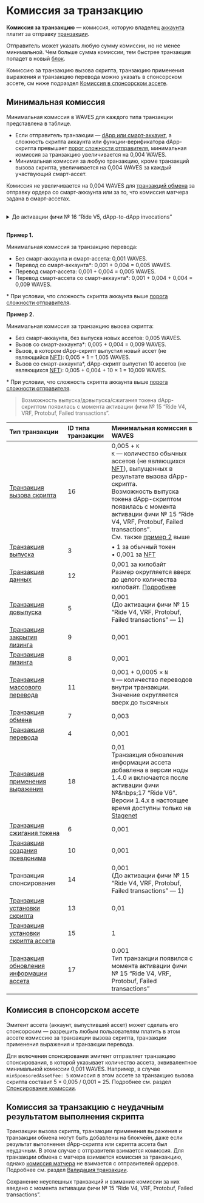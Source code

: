 # Комиссия за транзакцию

**Комиссия за транзакцию** — комиссия, которую владелец [аккаунта](/ru/blockchain/account/) платит за отправку [транзакции](/ru/blockchain/transaction/).

Отправитель может указать любую сумму комиссии, но не менее минимальной. Чем больше сумма комиссии, тем быстрее транзакция попадет в новый [блок](/ru/blockchain/block/).

Комиссию за транзакцию вызова скрипта, транзакцию применения выражения и транзакцию перевода можно указать в спонсорском ассете, см ниже подраздел [Комиссия в спонсорском ассете](#комиссия-в-спонсорском-ассете).

## Минимальная комиссия

Минимальная комиссия в WAVES для каждого типа транзакции представлена в таблице.

* Если отправитель транзакции — [dApp или смарт-аккаунт](/ru/blockchain/account/dapp), а сложность скрипта аккаунта или функции-верификатора dApp-скрипта превышает [порог сложности отправителя](/ru/ride/limits/), минимальная комиссия за транзакцию увеличивается на 0,004 WAVES.
* Минимальная комиссия за любую транзакцию, кроме транзакций вызова скрипта, увеличивается на 0,004 WAVES за каждый участвующий смарт-ассет.

Комиссия не увеличивается на 0,004 WAVES для [транзакций обмена](/ru/blockchain/transaction-type/exchange-transaction) за отправку ордера со смарт-аккаунта или за то, что комиссия матчера задана в смарт-ассетах.

<br/>
<details>
   <summary>До активации фичи №&nbsp;16 “Ride V5, dApp-to-dApp invocations”</summary>

* Дополнительная комиссия 0,004 WAVES за отправку транзакции со смарт-аккаунта или dApp требовалась независимо от сложности скрипта аккаунта или наличия и сложности функции-верификатора скрипта dApp.
* Для транзакции вызова скрипта минимальная комиссия увеличивалась на 0,004 WAVES каждое выполнение скриптов ассетов в платежах и действиях скрипта.
</details></br>

**Пример 1.**

Минимальная комиссия за транзакцию перевода:

* Без смарт-аккаунта и смарт-ассета: 0,001 WAVES.
* Перевод со смарт-аккаунта*: 0,001 + 0,004 = 0,005 WAVES.
* Перевод смарт-ассета: 0,001 + 0,004 = 0,005 WAVES.
* Перевод смарт-ассета со смарт-аккаунта*: 0,001 + 0,004 + 0,004 = 0,009 WAVES.

\* При условии, что сложность скрипта аккаунта выше [порога сложности отправителя](/ru/ride/limits/).

**Пример 2.**<a id="example2"></a>

Минимальная комиссия за транзакцию вызова скрипта:

* Без смарт-аккаунта, без выпуска новых ассетов: 0,005 WAVES.
* Вызов со смарт-аккаунта*: 0,005 + 0,004 = 0,009 WAVES.
* Вызов, в котором dApp-скрипт выпустил новый ассет (не являющийся [NFT](/ru/blockchain/token/non-fungible-token)): 0,005 + 1 = 1,005 WAVES.
* Вызов со смарт-аккаунта*, dApp-скрипт выпустил 10 ассетов (не являющихся [NFT](/ru/blockchain/token/non-fungible-token)): 0,005 + 0,004 + 10 × 1 = 10,009 WAVES.

\* При условии, что сложность скрипта аккаунта выше [порога сложности отправителя](/ru/ride/limits/).

> Возможность выпуска/довыпуска/cжигания токена dApp-скриптом появилась с момента активации фичи №&nbsp;15 “Ride V4, VRF, Protobuf, Failed transactions”.

| Тип транзакции | ID типа транзакции | Минимальная комиссия в WAVES |
| :--- | :--- | :--- |
| [Транзакция вызова скрипта](/ru/blockchain/transaction-type/invoke-script-transaction) | 16 | 0,005 + `K`<br>`K` — количество обычных ассетов (не являющихся [NFT](/ru/blockchain/token/non-fungible-token)), выпущенных в результате вызова dApp-скрипта.<br>Возможность выпуска токена dApp-скриптом появилась с момента активации фичи №&nbsp;15 “Ride V4, VRF, Protobuf, Failed transactions”.<br>См. также [пример 2](#example2) выше |
| [Транзакция выпуска](/ru/blockchain/transaction-type/issue-transaction) | 3 | • 1 за обычный токен <br>• 0,001 за [NFT](/ru/blockchain/token/non-fungible-token) |
| [Транзакция данных](/ru/blockchain/transaction-type/data-transaction) | 12 | 0,001 за килобайт<br>Размер округляется вверх до целого количества килобайт. [Подробнее](/ru/blockchain/transaction-type/data-transaction) |
| [Транзакция довыпуска](/ru/blockchain/transaction-type/reissue-transaction) | 5 | 0,001<br>(До активации фичи №&nbsp;15 “Ride V4, VRF, Protobuf, Failed transactions” — 1) |
| [Транзакция закрытия лизинга](/ru/blockchain/transaction-type/lease-cancel-transaction) | 9 | 0,001 |
| [Транзакция лизинга](/ru/blockchain/transaction-type/lease-transaction) | 8 | 0,001 |
| [Транзакция массового перевода](/ru/blockchain/transaction-type/mass-transfer-transaction) | 11 | 0,001 + 0,0005 × `N`<br>`N` — количество переводов внутри транзакции.<br>Значение округляется вверх до тысячных |
| [Транзакция обмена](/ru/blockchain/transaction-type/exchange-transaction) | 7 | 0,003 |
| [Транзакция перевода](/ru/blockchain/transaction-type/transfer-transaction) | 4 | 0,001 |
| [Транзакция применения выражения](/ru/blockchain/transaction-type/invoke-expression-transaction) | 18 | 0,01<br>Транзакция обновления информации ассета добавлена в версии ноды 1.4.0 и включается после активации фичи №&nbps;17 “Ride V6”. Версии 1.4.x в настоящее время доступны только на [Stagenet](/ru/blockchain/blockchain-network/stage-network) |
| [Транзакция сжигания токена](/ru/blockchain/transaction-type/burn-transaction) | 6 | 0,001 |
| [Транзакция создания псевдонима](/ru/blockchain/transaction-type/create-alias-transaction) | 10 | 0,001 |
| Транзакция спонсирования | 14 | 0,001<br>(До активации фичи №&nbsp;15 “Ride V4, VRF, Protobuf, Failed transactions” — 1) |
| [Транзакция установки скрипта](/ru/blockchain/transaction-type/set-script-transaction) | 13 | 0,01 |
| [Транзакция установки скрипта ассета](/ru/blockchain/transaction-type/set-asset-script-transaction) | 15 | 1 |
| [Транзакция обновления информации ассета](/ru/blockchain/transaction-type/update-asset-info-transaction) | 17 | 0.001<br>Тип транзакции появился с момента активации фичи №&nbsp;15 “Ride V4, VRF, Protobuf, Failed transactions” |

## Комиссия в спонсорском ассете

Эмитент ассета (аккаунт, выпустивший ассет) может сделать его спонсорским — разрешить любым пользователям платить в этом ассете комиссию за транзакции вызова скрипта, транзакции применения выражения и транзакции перевода.

Для включения спонсирования эмитент отправляет транзакцию спонсирования, в которой указывает количество ассета, эквивалентное минимальной комиссии 0,001 WAVES. Например, в случае `minSponsoredAssetFee: 5` комиссия в этом ассете за транзакцию вызова скрипта составит 5 × 0,005 / 0,001 = 25. Подробнее см. раздел [Спонсирование комиссии](/ru/blockchain/waves-protocol/sponsored-fee).

## Комиссия за транзакцию с неудачным результатом выполнения скрипта

Транзакции вызова скрипта, транзакции применения выражения и транзакции обмена могут быть добавлены на блокчейн, даже если результат выполнения dApp-скрипта или скрипта ассета был неудачным. В этом случае с отправителя взимается комиссия. Для транзакции обмена с матчера взимается комиссия за транзакцию, однако [комиссия матчера](/ru/blockchain/transaction-type/exchange-transaction#комиссия-матчера) не взимается с отправителей ордеров. Подробнее см. раздел [Валидация транзакции](/ru/blockchain/transaction/transaction-validation). 

Сохранение неуспешных транзакций и взимание комиссии за них введено с момента активации фичи №&nbsp;15 “Ride V4, VRF, Protobuf, Failed transactions”.
